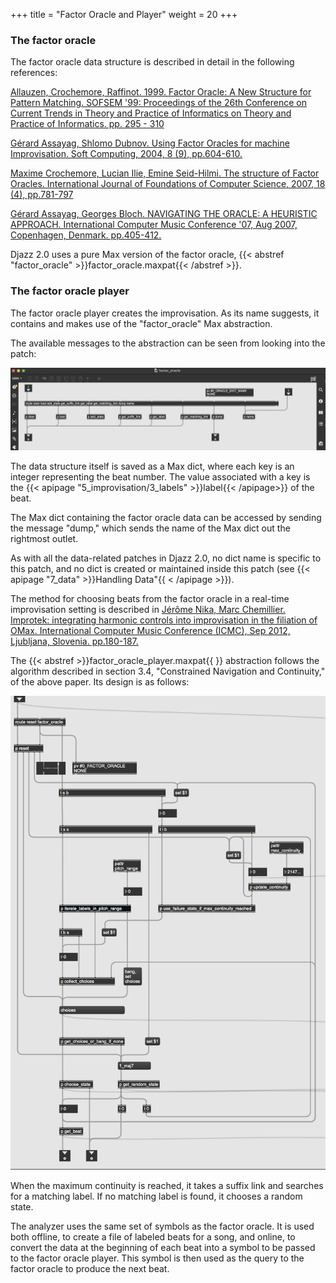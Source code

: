 +++
title = "Factor Oracle and Player"
weight = 20
+++


### The factor oracle

The factor oracle data structure is described in detail in the following references:

[Allauzen, Crochemore, Raffinot. 1999. Factor Oracle: A New Structure for Pattern Matching. SOFSEM '99: Proceedings of the 26th Conference on Current Trends in Theory and Practice of Informatics on Theory and Practice of Informatics. pp. 295 - 310](https://hal.science/hal-00619846v1/document)

[Gérard Assayag, Shlomo Dubnov. Using Factor Oracles for machine Improvisation. Soft Computing, 2004, 8 (9), pp.604-610.](https://hal.science/hal-01161221v1/document)

[Maxime Crochemore, Lucian Ilie, Emine Seid-Hilmi. The structure of Factor Oracles. International Journal of Foundations of Computer Science, 2007, 18 (4), pp.781-797](https://hal.science/hal-00619689/)

[Gérard Assayag, Georges Bloch. NAVIGATING THE ORACLE: A HEURISTIC APPROACH. International Computer Music Conference '07, Aug 2007, Copenhagen, Denmark. pp.405-412.](https://hal.science/hal-01161388/document)


Djazz 2.0 uses a pure Max version of the factor oracle, {{< abstref "factor_oracle" >}}factor_oracle.maxpat{{< /abstref >}}. 

### The factor oracle player

The factor oracle player creates the improvisation. As its name suggests, it contains and makes use of the "factor_oracle" Max abstraction. 

The available messages to the abstraction can be seen from looking into the patch:

![factor oracle](images/factor_oracle.png)

The data structure itself is saved as a Max dict, where each key is an integer representing the beat number. The value associated with a key is the {{< apipage "5_improvisation/3_labels" >}}label{{< /apipage>}} of the beat. 

The Max dict containing the factor oracle data can be accessed by sending the message "dump," which sends the name of the Max dict out the rightmost outlet.

As with all the data-related patches in Djazz 2.0, no dict name is specific to this patch, and no dict is created or maintained inside this patch (see {{< apipage "7_data" >}}Handling Data"{{ < /apipage >}}).


The method for choosing beats from the factor oracle in a real-time improvisation setting is described in [Jérôme Nika, Marc Chemillier. Improtek: integrating harmonic controls into improvisation in the filiation of OMax. International Computer Music Conference (ICMC), Sep 2012, Ljubljana, Slovenia. pp.180-187.](https://hal.sorbonne-universite.fr/hal-01059330v1)

The {{< abstref >}}factor_oracle_player.maxpat{{ </abstref >}} abstraction follows the algorithm described in section 3.4, "Constrained Navigation and Continuity," of the above paper. Its design is as follows:

![factor oracle player](images/factor_oracle_player.png)


When the maximum continuity is reached, it takes a suffix link and searches for a matching label. If no matching label is found, it chooses a random state.


The analyzer uses the same set of symbols as the factor oracle. It is used both offline, to create a file of labeled beats for a song, and online, to convert the data at the beginning of each beat into a symbol to be passed to the factor oracle player. 
This symbol is then used as the query to the factor oracle to produce the next beat.
